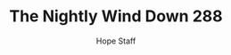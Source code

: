 ---
image: /assets/img/nwd/288_nwd_1corinthians_13_13_nlt.png
title: The Nightly Wind Down 288
number: 288
categories:
  - The Nightly Wind Down
author: Hope Staff
notes: The Nightly Wind Down 288
embed: >-
  EMBED_GOES_HERE
transcript: >-
  SOME LINES OF TEXT START HERE
---